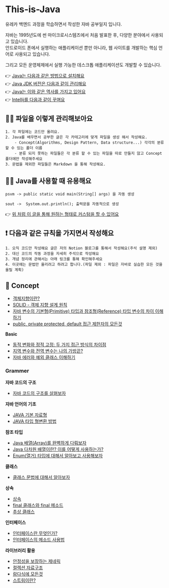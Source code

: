 # This-is-Java
유레카 백엔드 과정을 학습하면서 작성한 자바 공부일지 입니다.

자바는 1995년도에 썬 마이크로시스템즈에서 처음 발표한 후, 다양한 분야에서 사용되고 있습니다.  
안드로이드 폰에서 실행하는 애플리케이션 뿐만 아니라, 웹 사이트를 개발하는 핵심 언어로 사용되고 있습니다.

그리고 모든 운영체제에서 실행 가능한 데스크톱 애플리케이션도 개발할 수 있습니다.

👉 <a href="https://youtu.be/LbpLDU35BJU?si=aa8OOffluIa9VmEi">Java는 다음과 같은 방법으로 설치해요</a>  
👉 <a href="https://yuchan-log.notion.site/SDK-manager-SDKMAN-JAVA-e7ce35383cc84ab5b61ce9c19d4c4f2b?pvs=4">Java JDK 버전은 다음과 같이 관리해요</a>  
👉 <a href="https://jhyonhyon.tistory.com/15">Java는 이와 같은 역사를 가지고 있어요</a>  
👉 <a href="https://velog.io/@joshuara7235/IntelliJ-스마트하게-사용하기-Plugins-추천">Intellij를 다음과 같이 꾸며요</a>

## 🙋🏻 파일을 이렇게 관리해보아요 
```
1. 각 파일에는 코드만 올려요.
2. Java를 배우면서 공부한 글은 각 카테고리에 맞게 파일을 생성 해서 작성해요. 
    - Concept(Algorithms, Design Pattern, Data structure...) 각각의 분류할 수 있는 폴더 이름
    - 분류 되지 못하는 파일들은 각 분류 할 수 있는 파일을 따로 만들지 않고 Concept 폴더에만 작성해주세요
3. 문법을 제외한 파일들은 Markdown 을 통해 작성해요.
```

## 🙋🏻 Java를 사용할 때 유용해요
```
psvm -> public static void main(String[] args) 을 자동 생성

sout ->  System.out.println(); 출력문을 자동적으로 생성
```

👉 <a href="https://iiaii.tistory.com/m/10">위 처럼 이 글을 통해 원하는 형태로 커스텀을 할 수 있어요</a>

## ❗️ 다음과 같은 규칙을 가지면서 작성해요
```
1. 오직 코드만 작성해요 글은 저의 Notion 블로그를 통해서 작성해요(주석 설명 제외)
2. 대신 코드의 작동 과정을 자세히 주석으로 작성해요
3. 개념 정리에 관해서는 아래 링크를 통해 확인해주세요
4. 이곳에는 문법만 올리려고 하려고 합니다.(파일 제외 : 파일은 자바로 실습한 모든 것을 올릴 계획)
```

## 📝 Concept
- <a href="https://yuchan-log.notion.site/OOP-5fd3849e85f7422185103692cb80a64f?pvs=4">객체지향이란?</a>
- <a href="https://yuchan-log.notion.site/SOLID-ff3e9b0fe6294ef2995a615466e02562?pvs=4">SOLID - 객체 지향 설계 원칙</a>
- <a href="https://yuchan-log.notion.site/Primitive-Type-Reference-Type-453804468b414670b34b5c1670bdd9de?pvs=4">자바 변수의 기본형(Primitive) 타입과 참조형(Reference) 타입 변수의 차이 이해하기</a>
- <a href="https://yuchan-log.notion.site/public-private-protected-default-07480506910b404dad16762abb86629b?pvs=4">public, private protected, default 접근 제한자의 모든것</a>

**Basic**
- <a href="https://yuchan-log.notion.site/6ed0333e7dca4244822c86bb70bd9c92?pvs=4">동적 변화와 정적 고정: 두 가지 접근 방식의 차이점</a>
- <a href="https://yuchan-log.notion.site/c02d103c51944260a308f2c0b650af95?pvs=4">지역 변수와 전역 변수는 나의 가방끈?</a>
- <a href="https://yuchan-log.notion.site/d746c44f1b3344f1b22b26a050add122?pvs=4">자바 에러와 예외 클래스 이해하기</a>

### Grammer
**자바 코드의 구조**
- <a href="https://yuchan-log.notion.site/cd654a57acb9466a9018fd10a69fdb8c?pvs=4">자바 코드의 구조를 살펴보자</a>

**자바 언어의 기초**
- <a href="https://yuchan-log.notion.site/JAVA-b73db9789c364c55bf6f03803d10dae3?pvs=4">JAVA 기본 자료형</a>
- <a href="https://yuchan-log.notion.site/JAVA-8b4382dc7a4f4081b66637c325795e7a?pvs=4">JAVA 타입 형변환 방법</a>

**참조 타입**
- <a href="https://yuchan-log.notion.site/Java-Array-96e4321e4ae84194ad81fadedff4d28b?pvs=4">Java 배열(Array)를 완벽하게 다뤄보자</a>
- <a href="https://yuchan-log.notion.site/Java-e8d716f49dde4f94b66795b21c576927?pvs=4">Java 다차원 배열이란? 이를 어떻게 사용하는가?</a>
- <a href="https://yuchan-log.notion.site/Enum-6cde5748203549a88a6fce02d1fcb7d3?pvs=4">Enum(열거) 타입에 대해서 알아보고 사용해보자</a>

**클래스**
- <a href="https://yuchan-log.notion.site/da9207cb899e46babe8cc50b074f7747?pvs=4">클래스 문법에 대해서 알아보자</a>

**상속**
- <a href="https://yuchan-log.notion.site/85c4d74d1c894723b0daadfadc7c589d?pvs=4">상속</a>
- <a href="https://yuchan-log.notion.site/final-final-cf336c9701cc44bfa60758f037ac3308?pvs=4">final 클래스와 final 메소드</a>
- <a href="https://yuchan-log.notion.site/82bf889969054692b13f31138e1c172a?pvs=4">추상 클래스</a>

**인터페이스**
- <a href="https://yuchan-log.notion.site/Interface-5c77a39cec534dfbb60885eea2616f29?pvs=4">인터페이스란 무엇인가?</a>
- <a href="https://yuchan-log.notion.site/9547aa0b79f040dabe0d6cf076d3ddba?pvs=4">인터페이스의 메소드 사용법</a>

**라이브러리 활용**
- <a href="https://yuchan-log.notion.site/8587477d10be4a53b6250464204cdfa6?pvs=4">안정성을 보장하는 제네릭</a>
- <a href="https://yuchan-log.notion.site/483127f15a7946e09b9ba1f2c48df9a3?pvs=4">컬렉션 자료구조</a>
- <a href="https://yuchan-log.notion.site/36df6da363994c56bd04a846ef89b136?pvs=4">람다식에 모든것</a>
- <a href="https://yuchan-log.notion.site/44c5120759ad484f8f8cf8f11a97ae41?pvs=4">스트림이란?</a>